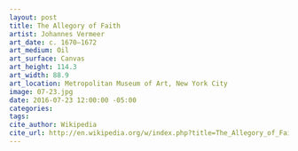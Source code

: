 ```yaml
---
layout: post
title: The Allegory of Faith
artist: Johannes Vermeer
art_date: c. 1670–1672
art_medium: Oil
art_surface: Canvas
art_height: 114.3
art_width: 88.9
art_location: Metropolitan Museum of Art, New York City
image: 07-23.jpg
date: 2016-07-23 12:00:00 -05:00
categories:
tags:
cite_author: Wikipedia
cite_url: http://en.wikipedia.org/w/index.php?title=The_Allegory_of_Faith&oldid=593424669
---
```

